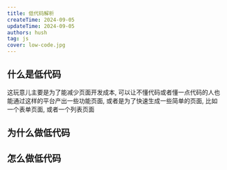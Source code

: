 ```yaml
---
title: 低代码解析
createTime: 2024-09-05
updateTime: 2024-09-05
authors: hush
tag: js
cover: low-code.jpg
---
```


## 什么是低代码

这玩意儿主要是为了能减少页面开发成本, 可以让不懂代码或者懂一点代码的人也能通过这样的平台产出一些功能页面, 或者是为了快速生成一些简单的页面, 比如一个表单页面, 或者一个列表页面

## 为什么做低代码

## 怎么做低代码
